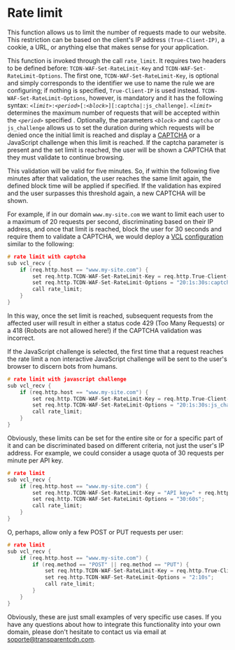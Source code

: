 # Rate limit

This function allows us to limit the number of requests made to our website. This restriction can be based on the client's IP address `(True-Client-IP)`, a cookie, a URL, or anything else that makes sense for your application.&#x20;

This function is invoked through the call `rate_limit`. It requires two headers to be defined before: `TCDN-WAF-Set-RateLimit-Key` and `TCDN-WAF-Set-RateLimit-Options`. The first one, `TCDN-WAF-Set-RateLimit-Key`, is optional and simply corresponds to the identifier we use to name the rule we are configuring; if nothing is specified, `True-Client-IP` is used instead. `TCDN-WAF-Set-RateLimit-Options`, however, is mandatory and it has the following syntax: _`<limit>`_`:`_`<period>`_`[:`_`<block>`_`][:captcha|:js_challenge]`.  _`<limit>`_ determines the maximum number of requests that will be accepted within the  _`<period>`_ specified . Optionally, the parameters _`<block>`_ and `captcha` or `js_challenge` allows us to set the duration during which requests will be denied once the initial limit is reached and display a [CAPTCHA](captcha.md) or a JavaScript challenge when this limit is reached. If the captcha parameter is present and the set limit is reached, the user will be shown a CAPTCHA that they must validate to continue browsing.&#x20;

This validation will be valid for five minutes. So, if within the following five minutes after that validation, the user reaches the same limit again, the defined block time will be applied if specified. If the validation has expired and the user surpasses this threshold again, a new CAPTCHA will be shown.&#x20;

For example, if in our domain `www.my-site.com` we want to limit each user to a maximum of 20 requests per second, discriminating based on their IP address, and once that limit is reached, block the user for 30 seconds and require them to validate a CAPTCHA, we would deploy a [VCL](../../config/vcl/) [configuration](broken-reference) similar to the following:

```c
# rate limit with captcha
sub vcl_recv {
    if (req.http.host == "www.my-site.com") {
        set req.http.TCDN-WAF-Set-RateLimit-Key = req.http.True-Client-IP;
        set req.http.TCDN-WAF-Set-RateLimit-Options = "20:1s:30s:captcha";
        call rate_limit;
    }
}
```

In this way, once the set limit is reached, subsequent requests from the affected user will result in either a status code 429 (Too Many Requests) or a 418 (Robots are not allowed here!) if the CAPTCHA validation was incorrect.&#x20;

If the JavaScript challenge is selected, the first time that a request reaches the rate limit a non interactive JavaScript challenge will be sent to the user's browser to discern bots from humans.

```c
# rate limit with javascript challenge
sub vcl_recv {
    if (req.http.host == "www.my-site.com") {
        set req.http.TCDN-WAF-Set-RateLimit-Key = req.http.True-Client-IP;
        set req.http.TCDN-WAF-Set-RateLimit-Options = "20:1s:30s:js_challenge";
        call rate_limit;
    }
}
```

Obviously, these limits can be set for the entire site or for a specific part of it and can be discriminated based on different criteria, not just the user's IP address. For example, we could consider a usage quota of 30 requests per minute per API key.

```c
# rate limit
sub vcl_recv {
    if (req.http.host == "www.my-site.com") {
        set req.http.TCDN-WAF-Set-RateLimit-Key = "API key=" + req.http.API-Key;
        set req.http.TCDN-WAF-Set-RateLimit-Options = "30:60s";
        call rate_limit;
    }
}
```

O, perhaps, allow only a few POST or PUT requests per user:

```c
# rate limit
sub vcl_recv {
    if (req.http.host == "www.my-site.com") {
        if (req.method == "POST" || req.method == "PUT") {
            set req.http.TCDN-WAF-Set-RateLimit-Key = req.http.True-Client-IP;
            set req.http.TCDN-WAF-Set-RateLimit-Options = "2:10s";
            call rate_limit;
        }
    }
}
```

Obviously, these are just small examples of very specific use cases. If you have any questions about how to integrate this functionality into your own domain, please don't hesitate to contact us via email at [soporte@transparentcdn.com](mailto:soporte@transparetncdn.com).
